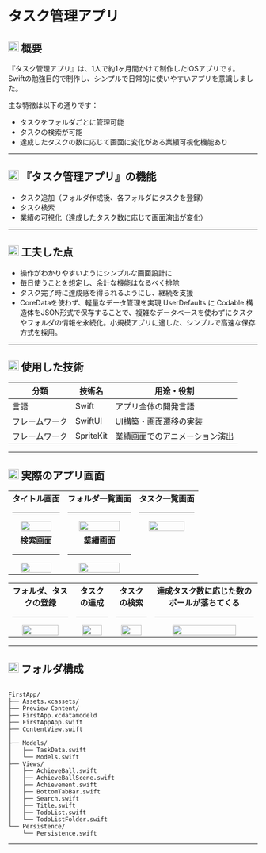 # タスク管理アプリ

<h2>
  <img src="https://github.com/user-attachments/assets/579b2b99-6338-426f-82c1-8b8e98a7cbdc" alt="alt text" style="height: 1em; vertical-align: baseline;" />
  概要
</h2>

『タスク管理アプリ』は、1人で約1ヶ月間かけて制作したiOSアプリです。
Swiftの勉強目的で制作し、シンプルで日常的に使いやすいアプリを意識しました。

主な特徴は以下の通りです：

- タスクをフォルダごとに管理可能
- タスクの検索が可能
- 達成したタスクの数に応じて画面に変化がある業績可視化機能あり

---

<h2>
  <img src="https://github.com/user-attachments/assets/579b2b99-6338-426f-82c1-8b8e98a7cbdc" alt="alt text" style="height: 1em; vertical-align: baseline;" />
  『タスク管理アプリ』の機能
</h2>

- タスク追加（フォルダ作成後、各フォルダにタスクを登録）
- タスク検索
- 業績の可視化（達成したタスク数に応じて画面演出が変化）

---

<h2>
  <img src="https://github.com/user-attachments/assets/579b2b99-6338-426f-82c1-8b8e98a7cbdc" alt="alt text" style="height: 1em; vertical-align: baseline;" />
   工夫した点
</h2>

- 操作がわかりやすいようにシンプルな画面設計に
- 毎日使うことを想定し、余計な機能はなるべく排除
- タスク完了時に達成感を得られるようにし、継続を支援
- CoreDataを使わず、軽量なデータ管理を実現
UserDefaults に Codable 構造体をJSON形式で保存することで、複雑なデータベースを使わずにタスクやフォルダの情報を永続化。小規模アプリに適した、シンプルで高速な保存方式を採用。

---

<h2>
  <img src="https://github.com/user-attachments/assets/579b2b99-6338-426f-82c1-8b8e98a7cbdc" alt="alt text" style="height: 1em; vertical-align: baseline;" />
   使用した技術
</h2>

| 分類 | 技術名 | 用途・役割 |
|------|----------|-------------|
| 言語 | Swift | アプリ全体の開発言語 |
| フレームワーク | SwiftUI | UI構築・画面遷移の実装 |
| フレームワーク | SpriteKit | 業績画面でのアニメーション演出 |

---

<h2>
  <img src="https://github.com/user-attachments/assets/579b2b99-6338-426f-82c1-8b8e98a7cbdc" alt="alt text" style="height: 1em; vertical-align: baseline;" />
   実際のアプリ画面
</h2>

<table>
    <tr>
        <td align="center">
            <strong>タイトル画面</strong><br>
            <hr style="border: 0; border-top: 1px solid #ddd; width: 100%;">
            <img src="https://github.com/user-attachments/assets/288f65d9-62a9-4a95-ad73-420b73d23ce6" width="80%" />
        </td>
        <td align="center">
            <strong>フォルダ一覧画面</strong><br>
            <hr style="border: 0; border-top: 1px solid #ddd; width: 100%;">
            <img src="https://github.com/user-attachments/assets/ef8d0c63-cea1-4ac3-bf43-6d163ba83245" width="80%" />
        </td> 
        <td align="center">
            <strong>タスク一覧画面</strong><br>
            <hr style="border: 0; border-top: 1px solid #ddd; width: 100%;">
            <img src="https://github.com/user-attachments/assets/62a52225-f521-4a1e-a529-0f1a1125c54f" width="80%" />
        </td> 
    </tr>
    <tr>
        <td align="center">
            <strong>検索画面</strong><br>
            <hr style="border: 0; border-top: 1px solid #ddd; width: 100%;">
            <img src="https://github.com/user-attachments/assets/d9cb115c-7596-4a14-8bff-0d9d5af403ab" width="80%" />
        </td>
        <td align="center">
            <strong>業績画面</strong><br>
            <hr style="border: 0; border-top: 1px solid #ddd; width: 100%;">
            <img src="https://github.com/user-attachments/assets/17e76c5c-77ac-426d-81f7-06c2156160c1" width="80%" />
        </td>
    </tr>
</table>
    
<table>
    <tr>
        <td align="center">
            <strong>フォルダ、タスクの登録</strong><br>
            <hr style="border: 0; border-top: 1px solid #ddd; width: 100%;">
            <img src="https://github.com/user-attachments/assets/678a4104-93b4-4a06-bd46-8521bd843079" width="80%" />
        </td>
        <td align="center">
            <strong>タスクの達成</strong><br>
            <hr style="border: 0; border-top: 1px solid #ddd; width: 100%;">
            <img src="https://github.com/user-attachments/assets/37539ccd-1d3d-419b-9d3f-62833ae0cd16" width="80%" />
        </td>
        <td align="center">
            <strong>タスクの検索</strong><br>
            <hr style="border: 0; border-top: 1px solid #ddd; width: 100%;">
            <img src="https://github.com/user-attachments/assets/3f6fb2b7-a915-4c3d-a63d-1300ce4a5978" width="80%" />
        </td>
        <td align="center">
            <strong>達成タスク数に応じた数のボールが落ちてくる</strong><br>
            <hr style="border: 0; border-top: 1px solid #ddd; width: 100%;">
            <img src="https://github.com/user-attachments/assets/ff1544f3-a614-44c7-8e95-8a31711feee7" width="80%" />
        </td>
    </tr>
</table>

---

<h2>
  <img src="https://github.com/user-attachments/assets/579b2b99-6338-426f-82c1-8b8e98a7cbdc" alt="alt text" style="height: 1em; vertical-align: baseline;" />
   フォルダ構成
</h2>

```plaintext

FirstApp/
├── Assets.xcassets/
├── Preview Content/
├── FirstApp.xcdatamodeld
├── FirstAppApp.swift
├── ContentView.swift
│
├── Models/
│   ├── TaskData.swift
│   └── Models.swift
├── Views/
│   ├── AchieveBall.swift
│   ├── AchieveBallScene.swift
│   ├── Achievement.swift
│   ├── BottomTabBar.swift
│   ├── Search.swift
│   ├── Title.swift
│   ├── TodoList.swift
│   └── TodoListFolder.swift
└── Persistence/
    └── Persistence.swift

```

---

